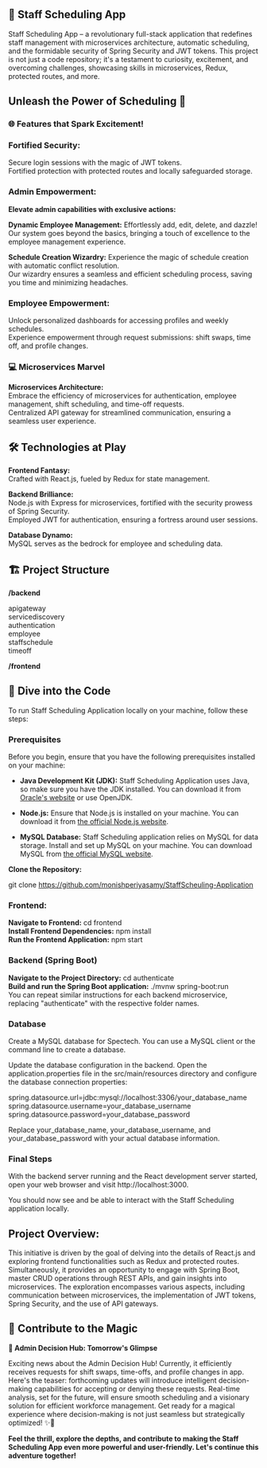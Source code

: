 ## 🚀 Staff Scheduling App  

Staff Scheduling App – a revolutionary full-stack application that redefines staff management with microservices architecture, automatic scheduling, and the formidable security of Spring Security and JWT tokens. This project is not just a code repository; it's a testament to curiosity, excitement, and overcoming challenges, showcasing skills in microservices, Redux, protected routes, and more.  

## Unleash the Power of Scheduling 🌟  

### 🌐 Features that Spark Excitement!

### Fortified Security:

Secure login sessions with the magic of JWT tokens.    
Fortified protection with protected routes and locally safeguarded storage.

### Admin Empowerment:

**Elevate admin capabilities with exclusive actions:**

 **Dynamic Employee Management:**
Effortlessly add, edit, delete, and dazzle! Our system goes beyond the basics, bringing a touch of excellence to the employee management experience.

 **Schedule Creation Wizardry:**
Experience the magic of schedule creation with automatic conflict resolution.   
Our wizardry ensures a seamless and efficient scheduling process, saving you time and minimizing headaches.

### Employee Empowerment:

Unlock personalized dashboards for accessing profiles and weekly schedules.  
Experience empowerment through request submissions: shift swaps, time off, and profile changes.  
### 💻 Microservices Marvel  
**Microservices Architecture:**  
Embrace the efficiency of microservices for authentication, employee management, shift scheduling, and time-off requests.  
Centralized API gateway for streamlined communication, ensuring a seamless user experience.  
## 🛠 Technologies at Play  
**Frontend Fantasy:**  
Crafted with React.js, fueled by Redux for state management.  

**Backend Brilliance:**  
Node.js with Express for microservices, fortified with the security prowess of Spring Security.  
Employed JWT for authentication, ensuring a fortress around user sessions.  

**Database Dynamo:**  
MySQL serves as the bedrock for employee and scheduling data.   

## 🏗 Project Structure  
**/backend**

apigateway  
servicediscovery  
authentication  
employee  
staffschedule  
timeoff  

**/frontend**  
## 🚀 Dive into the Code  
To run Staff Scheduling Application locally on your machine, follow these steps:  

### Prerequisites  

Before you begin, ensure that you have the following prerequisites installed on your machine:  

- **Java Development Kit (JDK):** Staff Scheduling Application uses Java, so make sure you have the JDK installed. You can download it from [Oracle's website](https://www.oracle.com/java/technologies/javase-downloads.html) or use OpenJDK.  

- **Node.js:** Ensure that Node.js is installed on your machine. You can download it from [the official Node.js website](https://nodejs.org/).  

- **MySQL Database:** Staff Scheduling application relies on MySQL for data storage. Install and set up MySQL on your machine. You can download MySQL from [the official MySQL website](https://dev.mysql.com/downloads/).  

**Clone the Repository:**

git clone https://github.com/monishperiyasamy/StaffScheuling-Application
  
### Frontend:  
**Navigate to Frontend:** cd frontend  
**Install Frontend Dependencies:** npm install  
**Run the Frontend Application:** npm start  

### Backend (Spring Boot)  
**Navigate to the Project Directory:** cd authenticate   
**Build and run the Spring Boot application:** ./mvnw spring-boot:run  
You can repeat similar instructions for each backend microservice, replacing "authenticate" with the respective folder names.  
### Database  
Create a MySQL database for Spectech. You can use a MySQL client or the command line to create a database.  

Update the database configuration in the backend. Open the application.properties file in the src/main/resources directory and configure the database connection properties:  

spring.datasource.url=jdbc:mysql://localhost:3306/your_database_name  
spring.datasource.username=your_database_username  
spring.datasource.password=your_database_password  

Replace your_database_name, your_database_username, and your_database_password with your actual database information.  
### Final Steps  
With the backend server running and the React development server started, open your web browser and visit http://localhost:3000.    

You should now see and be able to interact with the Staff Scheduling application locally.  

## Project Overview:  
This initiative is driven by the goal of delving into the details of React.js and exploring frontend functionalities such as Redux and protected routes. Simultaneously, it provides an opportunity to engage with Spring Boot, master CRUD operations through REST APIs, and gain insights into microservices. The exploration encompasses various aspects, including communication between microservices, the implementation of JWT tokens, Spring Security, and the use of API gateways.  
## 🌈 Contribute to the Magic  

**🌟 Admin Decision Hub: Tomorrow's Glimpse**  

Exciting news about the Admin Decision Hub! Currently, it efficiently receives requests for shift swaps, time-offs, and profile changes in  app. Here's the teaser: forthcoming updates will introduce intelligent decision-making capabilities for accepting or denying these requests. Real-time analysis, set for the future, will ensure smooth scheduling and a visionary solution for efficient workforce management. Get ready for a magical experience where decision-making is not just seamless but strategically optimized! ✨🚀      


**Feel the thrill, explore the depths, and contribute to making the Staff Scheduling App even more powerful and user-friendly. Let's continue this adventure together!**









